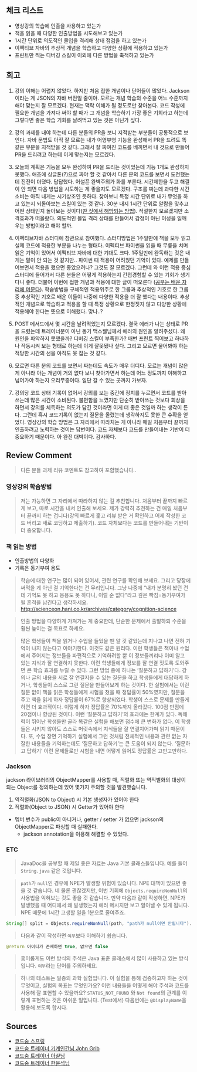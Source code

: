 ## 체크 리스트

- 영상강의 학습에 인출을 사용하고 있는가
- 책을 읽을 때 다양한 인출방법을 시도해보고 있는가
- 1시간 단위로 의도적인 몰입을 격리해 상태 점검을 하고 있는가
- 이펙티브 자바의 추상적 개념을 학습하고 다양한 상황에 적용하고 있는가
- 프린트만 찍는 디버깅 스킬이 이외에 다른 방법을 축적하고 있는가

## 회고
1) 강의 이해는 어렵지 않았다. 하지만 처음 접한 개념이나 단어들이 많았다. Jackson이라는 게 JSON의 자바 버전일 줄이야. 모르는 개념 학습의 수준을 어느 수준까지 해야 맞는지 잘 모르겠다. 현재는 맥락 이해가 될 정도로만 찾아본다. 코드 작성에 필요한 개념을 가져다 써야 할 때가 그 개념을 학습하기 가장 좋은 기회라고 하는데 그렇다면 좋은 학습 기회를 날려먹고 있는 것은 아닌가 싶다.

2) 강의 과제를 내야 하는데 다른 분들의 PR을 보니 지적받는 부분들이 공통적으로 보인다. 자바 문법도 아직 잘 모르는 내가 어영부영 기능을 완성해서 PR을 드려도 똑같은 부분을 지적받을 것 같다. 그래서 잘 짜여진 코드를 베끼면서 내 것으로 만들어 PR을 드리려고 하는데 이게 맞는지는 모르겠다.

3) 오늘의 계획은 기능을 모두 완성하여 PR을 드리는 것이었는데 기능 1개도 완성하지 못했다. 애초에 싱글톤(?)으로 짜야 할 것 같아서 다른 분의 코드를 보면서 도전했는데 진전이 더뎠다. 답답했다. 어설픈 완벽주의가 화를 부른다. 시간제한을 두고 해결이 안 되면 다음 방법을 시도하는 게 좋을지도 모르겠다. 구조를 짜는데 과다한 시간 소비는 아직 내게는 시기상조인 듯하다. 찾아보니 특정 시간 단위로 내가 무엇을 하고 있는지 되돌아보는 스킬이 있는 것 같다. 30분 내지 1시간 단위로 알람을 맞추고 어떤 상태인지 돌아보는 것이다([딴 짓에서 해방되는 방법](https://www.youtube.com/watch?v=ZEJnnRmmt0M)). 적절한지 모르겠지만 소격효과가 떠올랐다. 의도적인 몰입 격리 상태를 만들어서 감정이 아닌 이성을 일깨우는 방법이라고 해야 할까.

4) 이펙티브자바 스터디에 참관으로 참여했다. 스터디방법은 1주일만에 책을 모두 읽고 실제 코드에 적용한 부분을 나누는 형태다. 이펙티브 파이썬을 읽을 때 무릎을 치며 읽은 기억이 있어서 이펙티브 자바에 대한 기대도 크다. 1주일만에 완독하는 것은 내게는 말이 안 되는 것 같지만.. 파이썬 때 적용이 어려웠던 기억이 있다. 예제를 만들어보면서 적용을 했으면 좋았으려나? 그것도 잘 모르겠다. 그런데 와 이런 적용 중심 스터디에 들어가서 다른 분들은 어떻게 적용하는지 간접경험할 수 있는 기회가 생기다니 좋다. 더불어 이번에 접한 개념과 적용에 대한 글이 떠오른다 ([공부는 배운 자리에 머문다](http://scienceon.hani.co.kr/34498)). 학습방법을 구체적인 적용위주로 한 그룹과 추상적인 기호로 한 그룹 중 추상적인 기호로 배운 이들이 나중에 다양한 적용을 더 잘 했다는 내용이다. 추상적인 개념으로 학습하고 적용을 할 때 특정 상황으로 한정짓지 않고 다양한 상황에 적용해야 한다는 뜻으로 이해했다. 맞나..?

5) POST 메서드에서 몇 시간을 날려먹었는지 모르겠다. 결국 에러가 나는 상태로 PR을 드렸는데 트레이너분이 아닌 동기 맥스웰님께서 에러의 원인을 알려주셨다. 왜 원인을 파악하지 못했을까? 디버깅 스킬이 부족한가? 매번 프린트 찍어보고 하나하나 작동시켜 보는 형태로 하는데 이게 잘못됐나 싶다. 그리고 모르면 물어봐야 하는 적당한 시간의 선을 아직도 못 잡는 것 같다.

6) 모르면 다른 분의 코드를 보면서 짜는데도 속도가 매우 더디다. 모르는 개념이 많은 게 아니라 아는 개념이 거의 없다 보니 찾아가면서 하는데 어느 정도까지 이해하고 넘어가야 하는지 오리무중이다. 일단 갈 수 있는 곳까지 가보자.

7) 강의당 코드 상태 기록이 없어서 강의를 보는 중간에 정지를 누르면서 코드를 받아 쓰는데 많은 시간이 소비된다.  불편함을 느꼈지만 단순히 받아쓰는 것보다 회상을 하면서 강의를 체득하는 의도가 담긴 것이라면 이게 더 좋은 것일까 하는 생각이 든다. 그런데 혹시 코드기록이 없는지 질문을 올렸는데 생각하지도 못한 큰 수확을 얻었다. 영상강의 학습 방법은 그 자리에서 따라치는 게 아니라 매일 처음부터 끝까지 인출하려고 노력하는 것이는 답변이다. 코드 자체보다 코드를 만들어내는 기반이 더 중요하기 때문이다. 아 완전 대박이다. 감사하다.

## Review Comment

> 다른 분들 과제 리뷰 코멘트도 참고하여 포함했습니다..

### 영상강의 학습방법

> 저는 가능하면 그 자리에서 따라하지 않는 걸 추천합니다. 처음부터 끝까지 빠르게 보고, 따로 시간을 내서 인출해 보세요. 제가 강력히 추천하는 건 매일 처음부터 끝까지 하는 겁니다(강의 빠르게 훑고 리뷰 받은 거 확인하고 어제 작성한 코드 버리고 새로 코딩하고 제출하기). 코드 자체보다는 코드를 만들어내는 기반이 더 중요합니다.


### 책 읽는 방법
- 인출방법의 다양화
- 기록은 동기부여 용도

> 학습에 대한 연구는 많이 되어 있어서, 관련 연구를 확인해 보세요. 그리고 당장에 써먹을 게 아닌 걸 기억한다는 건 무리입니다. 그냥 나중에 “내가 분명히 봤던 건데 기억도 못 하고 응용도 못 하다니, 이럴 순 없다”라고 깊은 빡침=동기부여가 될 흔적을 남긴다고 생각하세요.
http://scienceon.hani.co.kr/archives/category/cognition-science

> 인출 방법을 다양하게 가져가는 게 중요한데, 단순한 문제에서 출발하되 수준을 훨씬 높이는 걸 목표로 하세요.

> 많은 학생들이 책을 읽거나 수업을 들었을 땐 알 것 같았는데 지나고 나면 전혀 기억이 나지 않는다고 이야기한다. 이것도 같은 원리다. 이런 학생들은 책이나 수업에서 주어지는 정보들을 파편적으로 기억하려할 뿐 이 정보들끼리나 이미 알고 있는 지식과 잘 연결하지 못한다. 이런 학생들에게 정보를 잘 연결 짓도록 도와주면 큰 학습 효과를 누릴 수 있다. 그런 방법 중에 하나는 ‘질문하고 답하기’다. 강의나 글의 내용을 서로 잘 연결지을 수 있는 질문을 하고 학생들에게 대답하게 하거나, 학생들이 스스로 그런 질문을 만들어보게 하는 것이다. 한 실험에서는 이런 질문 없이 책을 읽은 학생들에게 시험을 쳤을 때 정답률이 50%였지만, 질문을 주고 책을 읽게 하자 정답률이 67%로 향상되었다. 학생이 스스로 문제를 만들게 하면 더 효과적이다. 이렇게 하자 정답률은 70%까지 올라갔다. 100점 만점에 20점이나 향상된 것이다. 이런 ‘질문하고 답하기’의 효과에는 한계가 있다. 독해력이 뛰어난 학생들만 골라 똑같은 실험을 해보면 점수에 큰 변화가 없다. 이 학생들은 시키지 않아도 스스로 머릿속에서 지식들을 잘 연결지어가며 읽기 때문이다. 또, 수업 장면 기억하기 실험에서 그런 것처럼 전체적인 내용과 관련 없는 자잘한 내용들을 기억하는데도 ‘질문하고 답하기’는 큰 도움이 되지 않는다. ‘질문하고 답하기’ 이런 문제들로만 시험을 내면 어떻게 읽어도 정답률은 고만고만하다.


### Jackson
jackson 라이브러리의 ObjectMapper를 사용할 때, 직렬화 또는 역직별화의 대상이 되는 Object를 정의하는데 있어 몇가지 주의할 것을 발견했습니다.

1.  역직렬화(JSON to Object) 시 기본 생성자가 있어야 한다
2.  직렬화(Object to JSON) 시 Getter가 있어야 한다

-   멤버 변수가 public이 아니거나, getter / setter 가 없으면 jackson의 ObjectMapper로 파싱할 때 실패한다.
    -   jackson annotation을 이용해 해결할 수 있었다.

### ETC

> JavaDoc을 공부할 때 제일 좋은 자료는 Java 기본 클래스들입니다. 예를 들어 `String.java` 같은 것입니다.

>`path`가 `null`인 경우에 NPE가 발생할 위험이 있습니다. NPE 대책이 있으면 좋을 것 같습니다.
네 물론 괜찮겠지만, 이번 기회에 `Objects.requireNonNull`의 사용법을 익혀보는 것도 좋을 것 같습니다. 만약 다음과 같이 작성하면, NPE가 발생했을 때 어디에서 왜 발생했는지 에러 메시지만 보고 알아낼 수 있게 됩니다.  NPE 때문에 1시간 고생할 일을 1분으로 줄여주죠.
```java
String[] split = Objects.requireNonNull(path, "path가 null이면 안됩니다").split("/");
```

> 다음과 같이 작성하면 `여부`보다 이해하기 쉽습니다.
```java
@return 아이디가 존재하면 true, 없으면 false
```
> 흥미롭게도 이런 방식의 주석은 Java 표준 클래스에서 많이 사용하고 있는 방식입니다. `여부`라는 단어를 주의하세요.

> 하나의 테스트는 일종의 과학 실험입니다. 이 실험을 통해 검증하고자 하는 것이 무엇이고, 실험의 목표는 무엇인가요? 이런 내용들을 어떻게 해야 주석과 코드를 사용해 잘 표현할 수 있을까요?
> `STATUS_NOT_FOUND` 와 `Not found`의 관계를 이렇게 표현하는 것은 아쉬운 일입니다.
> (Test에서) 다음번에는 `@DisplayName`을 활용해 보도록 합시다.

## Sources  
  
- [코드숨 스프링](https://www.codesoom.com/courses/spring)  
- [코드숨 트레이너 기계인간님 John Grib](https://johngrib.github.io/)  
- [코드숨 트레이너 아샬님](https://www.youtube.com/channel/UCLLncfeIYljE0o_yUw7MkcA)  
- [코드숨 트레이너 한윤석님](https://hannut91.github.io/)

